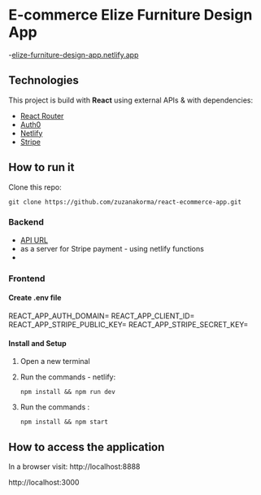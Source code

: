 # E-commerce Elize Furniture Design App

-[elize-furniture-design-app.netlify.app](https://elize-furniture-design-app.netlify.app/)

## Technologies

This project is build with **React** using external APIs & with dependencies:

- [React Router](https://reactrouter.com/en/main)
- [Auth0](https://auth0.com/)
- [Netlify](https://www.netlify.com/)
- [Stripe](https://stripe.com/)

## How to run it

Clone this repo:

```console
git clone https://github.com/zuzanakorma/react-ecommerce-app.git
```

### Backend

- [API URL](https://...)
- as a server for Stripe payment - using netlify functions
-

### Frontend

#### Create .env file

REACT_APP_AUTH_DOMAIN=
REACT_APP_CLIENT_ID=
REACT_APP_STRIPE_PUBLIC_KEY=
REACT_APP_STRIPE_SECRET_KEY=

#### Install and Setup

1. Open a new terminal

2. Run the commands - netlify:

   ```console
   npm install && npm run dev
   ```

3. Run the commands :

   ```console
   npm install && npm start
   ```

## How to access the application

In a browser visit:
http://localhost:8888

http://localhost:3000

